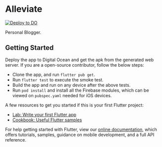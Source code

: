 # Alleviate

[![Deploy to DO](https://www.deploytodo.com/do-btn-blue.svg)](https://cloud.digitalocean.com/apps/new?repo=https://github.com/ameysunu/dohack/tree/master)

Personal Blogger.

## Getting Started

Deploy the app to Digital Ocean and get the apk from the generated web server. If you are a open-source contributor, follow the below steps:

* Clone the app, and run ``flutter pub get``.
* Run ``flutter test`` to execute the smoke test.
* Build the app and run on any device after the above tests.
* Run ``pod install`` and install all the Firebase modules, which can be viewed on ``pubspec.yaml`` needed for iOS devices. 

A few resources to get you started if this is your first Flutter project:

- [Lab: Write your first Flutter app](https://flutter.dev/docs/get-started/codelab)
- [Cookbook: Useful Flutter samples](https://flutter.dev/docs/cookbook)

For help getting started with Flutter, view our
[online documentation](https://flutter.dev/docs), which offers tutorials,
samples, guidance on mobile development, and a full API reference.
